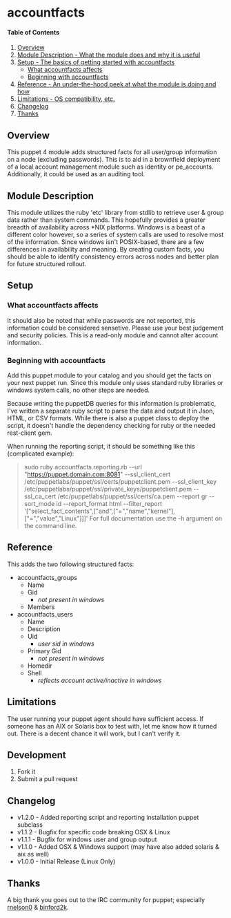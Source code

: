 # accountfacts

#### Table of Contents

1. [Overview](#overview)
2. [Module Description - What the module does and why it is useful](#module-description)
3. [Setup - The basics of getting started with accountfacts](#setup)
    * [What accountfacts affects](#what-accountfacts-affects)
    * [Beginning with accountfacts](#beginning-with-accountfacts)
4. [Reference - An under-the-hood peek at what the module is doing and how](#reference)
5. [Limitations - OS compatibility, etc.](#limitations)
6. [Changelog](#changelog)
7. [Thanks](#thanks)

## Overview

This puppet 4 module adds structured facts for all user/group information on a node (excluding passwords).
This is to aid in a brownfield deployment of a local account management module such as identity or pe_accounts.
Additionally, it could be used as an auditing tool.

## Module Description

This module utilizes the ruby 'etc' library from stdlib to retrieve user & group data rather than system commands.
This hopefully provides a greater breadth of availability across *NIX platforms.
Windows is a beast of a different color however, so a series of system calls are used to resolve most of the information.  Since windows isn't POSIX-based, there are a few differences in availability and meaning.
By creating custom facts, you should be able to identify consistency errors across nodes and better plan for future structured rollout.

## Setup

### What accountfacts affects

It should also be noted that while passwords are not reported, this information could be considered sensetive.
Please use your best judgement and security policies.
This is a read-only module and cannot alter account information.

### Beginning with accountfacts

Add this puppet module to your catalog and you should get the facts on your next puppet run.
Since this module only uses standard ruby libraries or windows system calls, no other steps are needed.

Because writing the puppetDB queries for this information is problematic, I've written a separate ruby script to parse the data and output it in Json, HTML, or CSV formats.  While there is also a puppet class to deploy the script, it doesn't handle the dependency checking for ruby or the needed rest-client gem.  

When running the reporting script, it should be something like this (complicated example):
> sudo ruby accountfacts.reporting.rb --url "https://puppet.domain.com:8081" --ssl\_client\_cert /etc/puppetlabs/puppet/ssl/certs/puppetclient.pem --ssl\_client\_key /etc/puppetlabs/puppet/ssl/private\_keys/puppetclient.pem --ssl_ca_cert /etc/puppetlabs/puppet/ssl/certs/ca.pem --report gr --sort\_mode id --report\_format html --filter\_report '["select\_fact\_contents",["and",["=","name","kernel"],["=","value","Linux"]]]'
For full documentation use the -h argument on the command line.

## Reference

This adds the two following structured facts:

- accountfacts_groups
  - Name
  - Gid
    - *not present in windows*
  - Members
- accountfacts_users
  - Name
  - Description
  - Uid
    - *user sid in windows*
  - Primary Gid
    - *not present in windows*
  - Homedir
  - Shell
    - *reflects account active/inactive in windows*

## Limitations

The user running your puppet agent should have sufficient access.  If someone has an AIX or Solaris box to test with, let me know how it turned out.  There is a decent chance it will work, but I can't verify it.

## Development

1. Fork it
2. Submit a pull request

## Changelog

- v1.2.0 - Added reporting script and reporting installation puppet subclass
- v1.1.2 - Bugfix for specific code breaking OSX & Linux
- v1.1.1 - Bugfix for windows user and group output
- v1.1.0 - Added OSX & Windows support (may have also added solaris & aix as well)
- v1.0.0 - Initial Release (Linux Only)

## Thanks

A big thank you goes out to the IRC community for puppet; especially [rnelson0](http://rnelson0.com/) & [binford2k](http://binford2k.com/).